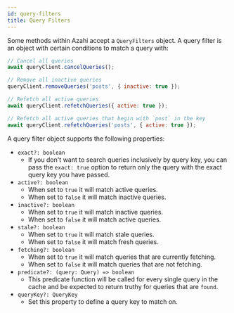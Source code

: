 ```yaml
---
id: query-filters
title: Query Filters
---
```


Some methods within Azahi accept a `QueryFilters` object. A query filter is an object with certain conditions to match a query with:

```js
// Cancel all queries
await queryClient.cancelQueries();

// Remove all inactive queries
queryClient.removeQueries('posts', { inactive: true });

// Refetch all active queries
await queryClient.refetchQueries({ active: true });

// Refetch all active queries that begin with `post` in the key
await queryClient.refetchQueries('posts', { active: true });
```

A query filter object supports the following properties:

- `exact?: boolean`
  - If you don't want to search queries inclusively by query key, you can pass the `exact: true` option to return only the query with the exact query key you have passed.
- `active?: boolean`
  - When set to `true` it will match active queries.
  - When set to `false` it will match inactive queries.
- `inactive?: boolean`
  - When set to `true` it will match inactive queries.
  - When set to `false` it will match active queries.
- `stale?: boolean`
  - When set to `true` it will match stale queries.
  - When set to `false` it will match fresh queries.
- `fetching?: boolean`
  - When set to `true` it will match queries that are currently fetching.
  - When set to `false` it will match queries that are not fetching.
- `predicate?: (query: Query) => boolean`
  - This predicate function will be called for every single query in the cache and be expected to return truthy for queries that are `found`.
- `queryKey?: QueryKey`
  - Set this property to define a query key to match on.
